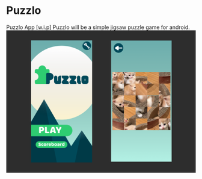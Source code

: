# Puzzlo
Puzzlo App [w.i.p]
Puzzlo will be a simple jigsaw puzzle game for android.
![Future preview](preview.png)
